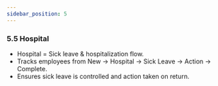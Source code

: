 ```yaml
---
sidebar_position: 5
---
```


### 5.5 Hospital

- Hospital = Sick leave & hospitalization flow.
- Tracks employees from New → Hospital → Sick Leave → Action → Complete.
- Ensures sick leave is controlled and action taken on return.